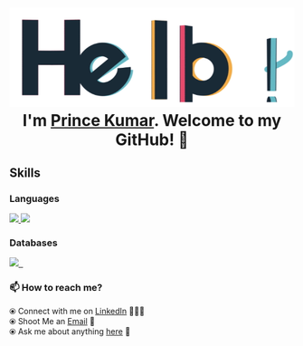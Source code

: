 <h1 align="center"> <img src="https://github.com/princefriends28/princefriends28/blob/main/assets/hello.gif" alt="hello-gif"> <br >I'm <a href="https://www.linkedin.com/in/prince-kumar-b83386218/">Prince Kumar</a>. Welcome to my GitHub! 🤗</h1>

<!--<img align="right" alt="Coder GIF" height=250 width=300 src="https://github.com/princefriends28/princefriends28/blob/main/assets/youNme.gif?raw=true" />-->
## Skills
 
 ### Languages
  
 <p float="left">
  <a href="https://www.python.org/" target="_blank" >
    <img src="https://raw.githubusercontent.com/abhi1693/abhi1693/main/assets/python.png" height="70" />
  </a>
  <a href="https://www.w3.org/wiki/The_web_standards_model_-_HTML_CSS_and_JavaScript" target="_blank" >
    <img src="https://raw.githubusercontent.com/abhi1693/abhi1693/main/assets/html-css-js.png" height="70" />
  </a>
 </p>

### Databases
  
 <p float="left">
  <a href="https://www.postgresql.org/" target="_blank" >
    <img src="https://raw.githubusercontent.com/abhi1693/abhi1693/main/assets/postgresql.gif" height="90" />&nbsp;&nbsp;
  </a>  
</p>

### 📫 How to reach me? 

  ⦿ Connect with me on [LinkedIn](https://www.linkedin.com/in/prince-kumar-b83386218/) 👨🏻‍💻 <br>
  ⦿ Shoot Me an [Email](mailto:princefriends28@gmail.com) 💌 <br>
  ⦿ Ask me about anything [here](https://github.com/princefriends28/princefriends28/issues) 💬 <br>
